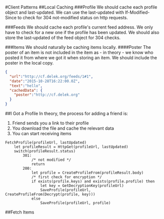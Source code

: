 #Client Patterns
##Local Caching
###Profile
We should cache each profile object and last-updated. We can use the last-updated with If-Modified-Since to check for 304 not-modified status on http requests.

###Feeds
We should cache each profile's current feed address. We only have to check for a new one if the profile has been updated. We should also store the last-updated of the feed object for 304 checks.

###Items
We should naturally be caching items locally.
####Poster
The poster of an item is not included in the item as - in theory - we know who posted it from where we got it when storing an item. We should include the poster in the local copy.
```json
{
  "url":"http://cf.delek.org/feeds/1#1",
  "date":"2015-10-28T16:22:00.0Z",
  "text":"hello",
  "cachedData": {
    "poster":"http://cf.delek.org"
  }
}
```

##I Got a Profile
In theory, the process for adding a friend is:

1. Friend sends you a link to their profile
1. You download the file and cache the relevant data
1. You can start receiving items

```
FetchProfile(profileUrl, lastUpdated)
    let profileResult = HttpGet(profileUrl, lastUpdated)
    switch(profileResult.status)
        301:
            /* not modified */
            return
        200:
            let profile = CreateProfileFrom(profileResult.body)
            /* first check for encryption */
            if exists(profile.keys) and exists(profile.profile) then
                let key = GetDecryptionKey(profileUrl)
                SaveProfile(profileUrl, CreateProfileFrom(Decrypt(profile, key)))
            else
                SaveProfile(profileUrl, profile)
```

##Fetch Items